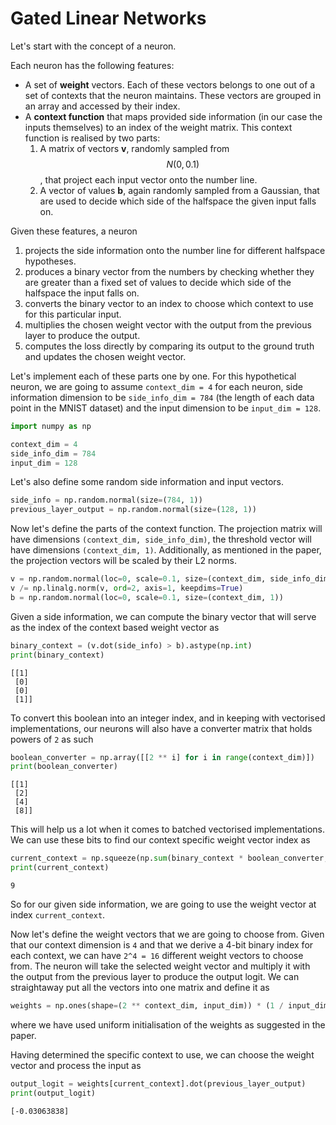 # Gated Linear Networks

Let's start with the concept of a neuron.

Each neuron has the following features:
* A set of **weight** vectors. Each of these vectors belongs to one out of a set of contexts that the neuron maintains. These vectors are grouped in an array and accessed by their index.
* A **context function** that maps provided side information (in our case the inputs themselves) to an index of the weight matrix. This context function is realised by two parts:
    1. A matrix of vectors **v**, randomly sampled from $$N(0, 0.1)$$, that project each input vector onto the number line.
    2. A vector of values **b**, again randomly sampled from a Gaussian, that are used to decide which side of the halfspace the given input falls on.

Given these features, a neuron
1. projects the side information onto the number line for different halfspace hypotheses.
2. produces a binary vector from the numbers by checking whether they are greater than a fixed set of values to decide which side of the halfspace the input falls on.
3. converts the binary vector to an index to choose which context to use for this particular input.
4. multiplies the chosen weight vector with the output from the previous layer to produce the output.
5. computes the loss directly by comparing its output to the ground truth and updates the chosen weight vector.

Let's implement each of these parts one by one.
For this hypothetical neuron, we are going to assume `context_dim = 4` for each neuron, side information dimension to be `side_info_dim = 784` (the length of each data point in the MNIST dataset) and the input dimension to be `input_dim = 128`.


```python
import numpy as np

context_dim = 4
side_info_dim = 784
input_dim = 128
```

Let's also define some random side information and input vectors.


```python
side_info = np.random.normal(size=(784, 1))
previous_layer_output = np.random.normal(size=(128, 1))
```

Now let's define the parts of the context function. The projection matrix will have dimensions `(context_dim, side_info_dim)`, the threshold vector will have dimensions `(context_dim, 1)`. Additionally, as mentioned in the paper, the projection vectors will be scaled by their L2 norms.


```python
v = np.random.normal(loc=0, scale=0.1, size=(context_dim, side_info_dim))
v /= np.linalg.norm(v, ord=2, axis=1, keepdims=True)
b = np.random.normal(loc=0, scale=0.1, size=(context_dim, 1))
```

Given a side information, we can compute the binary vector that will serve as the index of the context based weight vector as


```python
binary_context = (v.dot(side_info) > b).astype(np.int)
print(binary_context)
```

    [[1]
     [0]
     [0]
     [1]]


To convert this boolean into an integer index, and in keeping with vectorised implementations, our neurons will also have a converter matrix that holds powers of `2` as such


```python
boolean_converter = np.array([[2 ** i] for i in range(context_dim)])
print(boolean_converter)
```

    [[1]
     [2]
     [4]
     [8]]


This will help us a lot when it comes to batched vectorised implementations.
We can use these bits to find our context specific weight vector index as


```python
current_context = np.squeeze(np.sum(binary_context * boolean_converter, axis=0))
print(current_context)
```

    9


So for our given side information, we are going to use the weight vector at index `current_context`.

Now let's define the weight vectors that we are going to choose from.
Given that our context dimension is `4` and that we derive a 4-bit binary index for each context, we can have `2^4 = 16` different weight vectors to choose from. The neuron will take the selected weight vector and multiply it with the output from the previous layer to produce the output logit. We can straightaway put all the vectors into one matrix and define it as


```python
weights = np.ones(shape=(2 ** context_dim, input_dim)) * (1 / input_dim)
```

where we have used uniform initialisation of the weights as suggested in the paper.

Having determined the specific context to use, we can choose the weight vector and process the input as


```python
output_logit = weights[current_context].dot(previous_layer_output)
print(output_logit)
```

    [-0.03063838]

